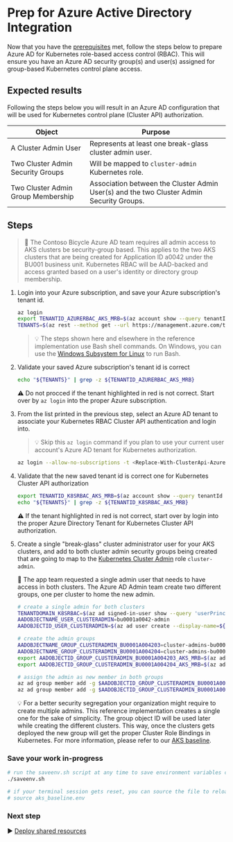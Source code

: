 # Prep for Azure Active Directory Integration

Now that you have the [prerequisites](./01-prerequisites.md) met, follow the steps below to prepare Azure AD for Kubernetes role-based access control (RBAC). This will ensure you have an Azure AD security group(s) and user(s) assigned for group-based Kubernetes control plane access.

## Expected results

Following the steps below you will result in an Azure AD configuration that will be used for Kubernetes control plane (Cluster API) authorization.

| Object                             | Purpose                                                                                                                  |
| ---------------------------------- | ------------------------------------------------------------------------------------------------------------------------ |
| A Cluster Admin User               | Represents at least one break-glass cluster admin user.                                                                  |
| Two Cluster Admin Security Groups  | Will be mapped to `cluster-admin` Kubernetes role.                                                                       |
| Two Cluster Admin Group Membership | Association between the Cluster Admin User(s) and the two Cluster Admin Security Groups.                                 |

## Steps

> :book: The Contoso Bicycle Azure AD team requires all admin access to AKS clusters be security-group based. This applies to the two AKS clusters that are being created for Application ID a0042 under the BU001 business unit. Kubernetes RBAC will be AAD-backed and access granted based on a user's identity or directory group membership.

1. Login into your Azure subscription, and save your Azure subscription's tenant id.

   ```bash
   az login
   export TENANTID_AZURERBAC_AKS_MRB=$(az account show --query tenantId -o tsv)
   TENANTS=$(az rest --method get --url https://management.azure.com/tenants?api-version=2020-01-01 --query 'value[].{TenantId:tenantId,Name:displayName}' -o table)
   ```

   > :bulb: The steps shown here and elsewhere in the reference implementation use Bash shell commands. On Windows, you can use the [Windows Subsystem for Linux](https://docs.microsoft.com/windows/wsl/about#what-is-wsl-2) to run Bash.

1. Validate your saved Azure subscription's tenant id is correct

   ```bash
   echo "${TENANTS}" | grep -z ${TENANTID_AZURERBAC_AKS_MRB}
   ```

   :warning: Do not procced if the tenant highlighted in red is not correct. Start over by `az login` into the proper Azure subscription.

1. From the list printed in the previous step, select an Azure AD tenant to associate your Kubernetes RBAC Cluster API authentication and login into.

   > :bulb: Skip this `az login` command if you plan to use your current user account's Azure AD tenant for Kubernetes authorization.

   ```bash
   az login --allow-no-subscriptions -t <Replace-With-ClusterApi-AzureAD-TenantId>
   ```

1. Validate that the new saved tenant id is correct one for Kubernetes Cluster API authorization

   ```bash
   export TENANTID_K8SRBAC_AKS_MRB=$(az account show --query tenantId -o tsv)
   echo "${TENANTS}" | grep -z ${TENANTID_K8SRBAC_AKS_MRB}
   ```

   :warning: If the tenant highlighted in red is not correct, start over by login into the proper Azure Directory Tenant for Kubernetes Cluster API authorization.

1. Create a single "break-glass" cluster administrator user for your AKS clusters, and add to both cluster admin security groups being created that are going to map to the [Kubernetes Cluster Admin](https://kubernetes.io/docs/reference/access-authn-authz/rbac/#user-facing-roles) role `cluster-admin`.

   :book: The app team requested a single admin user that needs to have access in both clusters. The Azure AD Admin team create two different groups, one per cluster to home the new admin.

   ```bash
   # create a single admin for both clusters
   TENANTDOMAIN_K8SRBAC=$(az ad signed-in-user show --query 'userPrincipalName' -o tsv | cut -d '@' -f 2 | sed 's/\"//')
   AADOBJECTNAME_USER_CLUSTERADMIN=bu0001a0042-admin
   AADOBJECTID_USER_CLUSTERADMIN=$(az ad user create --display-name=${AADOBJECTNAME_USER_CLUSTERADMIN} --user-principal-name ${AADOBJECTNAME_USER_CLUSTERADMIN}@${TENANTDOMAIN_K8SRBAC} --force-change-password-next-sign-in --password ChangeMebu0001a0042AdminChangeMe --query id -o tsv)

   # create the admin groups
   AADOBJECTNAME_GROUP_CLUSTERADMIN_BU0001A004203=cluster-admins-bu0001a0042-03
   AADOBJECTNAME_GROUP_CLUSTERADMIN_BU0001A004204=cluster-admins-bu0001a0042-04
   export AADOBJECTID_GROUP_CLUSTERADMIN_BU0001A004203_AKS_MRB=$(az ad group create --display-name $AADOBJECTNAME_GROUP_CLUSTERADMIN_BU0001A004203 --mail-nickname $AADOBJECTNAME_GROUP_CLUSTERADMIN_BU0001A004203 --description "Principals in this group are cluster admins in the bu0001a004203 cluster." --query id -o tsv)
   export AADOBJECTID_GROUP_CLUSTERADMIN_BU0001A004204_AKS_MRB=$(az ad group create --display-name $AADOBJECTNAME_GROUP_CLUSTERADMIN_BU0001A004204 --mail-nickname $AADOBJECTNAME_GROUP_CLUSTERADMIN_BU0001A004204 --description "Principals in this group are cluster admins in the bu0001a004204 cluster." --query id -o tsv)

   # assign the admin as new member in both groups
   az ad group member add -g $AADOBJECTID_GROUP_CLUSTERADMIN_BU0001A004203_AKS_MRB --member-id $AADOBJECTID_USER_CLUSTERADMIN
   az ad group member add -g $AADOBJECTID_GROUP_CLUSTERADMIN_BU0001A004204_AKS_MRB --member-id $AADOBJECTID_USER_CLUSTERADMIN
   ```

   :bulb: For a better security segregation your organization might require to create multiple admins. This reference implementation creates a single one for the sake of simplicity. The group object ID will be used later while creating the different clusters. This way, once the clusters gets deployed the new group will get the proper Cluster Role Bindings in Kubernetes. For more information, please refer to our [AKS baseline](https://github.com/mspnp/aks-baseline).

### Save your work in-progress

```bash
# run the saveenv.sh script at any time to save environment variables created above to aks_baseline.env
./saveenv.sh

# if your terminal session gets reset, you can source the file to reload the environment variables
# source aks_baseline.env
```

### Next step

:arrow_forward: [Deploy shared resources](./03-cluster-prerequisites.md)
